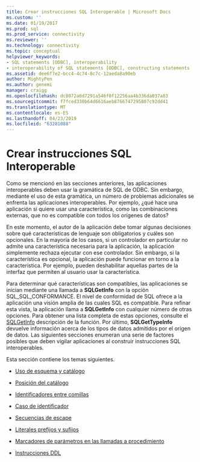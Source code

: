 ```yaml
---
title: Crear instrucciones SQL Interoperable | Microsoft Docs
ms.custom: ''
ms.date: 01/19/2017
ms.prod: sql
ms.prod_service: connectivity
ms.reviewer: ''
ms.technology: connectivity
ms.topic: conceptual
helpviewer_keywords:
- SQL statements [ODBC], interoperability
- interoperability of SQL statements [ODBC], constructing statements
ms.assetid: dee6f7e2-bcc4-4c74-8c7c-12aeda8a90eb
author: MightyPen
ms.author: genemi
manager: craigg
ms.openlocfilehash: dc8072a6d7291a546f0f12256aa4b336da037a83
ms.sourcegitcommit: f7fced330b64d6616aeb8766747295807c92dd41
ms.translationtype: MT
ms.contentlocale: es-ES
ms.lasthandoff: 04/23/2019
ms.locfileid: "63281088"
---
```

# <a name="constructing-interoperable-sql-statements"></a>Crear instrucciones SQL Interoperable
Como se mencionó en las secciones anteriores, las aplicaciones interoperables deben usar la gramática de SQL de ODBC. Sin embargo, mediante el uso de esta gramática, un número de problemas adicionales se enfrenta las aplicaciones interoperables. Por ejemplo, ¿qué hace una aplicación si quiere usar una característica, como las combinaciones externas, que no es compatible con todos los orígenes de datos?  
  
 En este momento, el autor de la aplicación debe tomar algunas decisiones sobre qué características de lenguaje son obligatorios y cuáles son opcionales. En la mayoría de los casos, si un controlador en particular no admite una característica necesaria para la aplicación, la aplicación simplemente rechaza ejecutar con ese controlador. Sin embargo, si la característica es opcional, la aplicación puede funcionar en torno a la característica. Por ejemplo, pueden deshabilitar aquellas partes de la interfaz que permiten al usuario usar la característica.  
  
 Para determinar qué características son compatibles, las aplicaciones se inician mediante una llamada a **SQLGetInfo** con la opción SQL_SQL_CONFORMANCE. El nivel de conformidad de SQL ofrece a la aplicación una visión amplia de las cuales SQL es compatible. Para refinar esta vista, la aplicación llama a **SQLGetInfo** con cualquier número de otras opciones. Para obtener una lista completa de estas opciones, consulte el [SQLGetInfo](../../../odbc/reference/syntax/sqlgetinfo-function.md) descripción de la función. Por último, **SQLGetTypeInfo** devuelve información acerca de los tipos de datos admitidos por el origen de datos. Las siguientes secciones enumeran una serie de factores posibles que deben vigilar aplicaciones al construir instrucciones SQL interoperables.  
  
 Esta sección contiene los temas siguientes.  
  
-   [Uso de esquema y catálogo](../../../odbc/reference/develop-app/catalog-and-schema-usage.md)  
  
-   [Posición del catálogo](../../../odbc/reference/develop-app/catalog-position.md)  
  
-   [Identificadores entre comillas](../../../odbc/reference/develop-app/quoted-identifiers.md)  
  
-   [Caso de identificador](../../../odbc/reference/develop-app/identifier-case.md)  
  
-   [Secuencias de escape](../../../odbc/reference/develop-app/escape-sequences.md)  
  
-   [Literales prefijos y sufijos](../../../odbc/reference/develop-app/literal-prefixes-and-suffixes.md)  
  
-   [Marcadores de parámetros en las llamadas a procedimiento](../../../odbc/reference/develop-app/parameter-markers-in-procedure-calls.md)  
  
-   [Instrucciones DDL](../../../odbc/reference/develop-app/ddl-statements.md)
